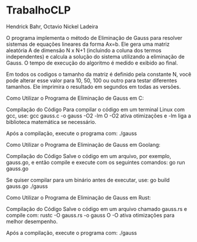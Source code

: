 # TrabalhoCLP

Hendrick Bahr, Octavio Nickel Ladeira


O programa implementa o método de Eliminação de Gauss para resolver sistemas de equações lineares da forma Ax=b.
Ele gera uma matriz aleatória A de dimensão N x N+1 (incluindo a coluna dos termos independentes) e calcula a solução do sistema utilizando a eliminação de Gauss.
O tempo de execução do algoritmo é medido e exibido ao final.

Em todos os codigos o tamanho da matriz é definido pela constante N, você pode alterar esse valor para 10, 50, 100 ou outro para testar diferentes tamanhos.
Ele imprimira o resultado em segundos em todas as versões.

Como Utilizar o Programa de Eliminação de Gauss em C:

Compilação do Código
Para compilar o código em um terminal Linux com gcc, use:
gcc gauss.c -o gauss -O2 -lm
O -O2 ativa otimizações e -lm liga a biblioteca matemática se necessário.

Após a compilação, execute o programa com:
./gauss



Como Utilizar o Programa de Eliminação de Gauss em Goolang:

Compilação do Código
Salve o código em um arquivo, por exemplo, gauss.go, e então compile e execute com os seguintes comandos:
go run gauss.go

Se quiser compilar para um binário antes de executar, use:
go build gauss.go 
./gauss



Como Utilizar o Programa de Eliminação de Gauss em Rust:

Compilação do Código
Salve o código em um arquivo chamado gauss.rs e compile com:
rustc -O gauss.rs -o gauss
O -O ativa otimizações para melhor desempenho.

Após a compilação, execute o programa com:
./gauss
